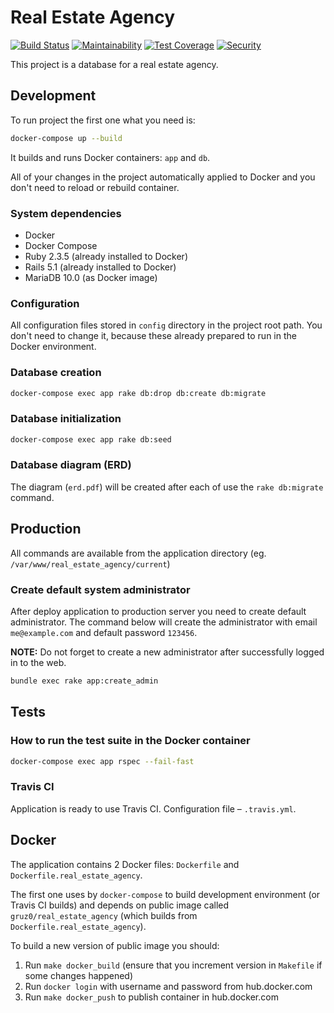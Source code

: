 # Real Estate Agency

[![Build Status](https://travis-ci.org/gruz0/real_estate_agency.svg?branch=master)](https://travis-ci.org/gruz0/real_estate_agency)
[![Maintainability](https://api.codeclimate.com/v1/badges/db0acd56daab29bab9ab/maintainability)](https://codeclimate.com/github/gruz0/real_estate_agency/maintainability)
[![Test Coverage](https://api.codeclimate.com/v1/badges/db0acd56daab29bab9ab/test_coverage)](https://codeclimate.com/github/gruz0/real_estate_agency/test_coverage)
[![Security](https://hakiri.io/github/gruz0/real_estate_agency/master.svg)](https://hakiri.io/github/gruz0/real_estate_agency/master)

This project is a database for a real estate agency.

## Development

To run project the first one what you need is:

```bash
docker-compose up --build
```

It builds and runs Docker containers: `app` and `db`.

All of your changes in the project automatically applied to Docker
and you don't need to reload or rebuild container.

### System dependencies

* Docker
* Docker Compose
* Ruby 2.3.5 (already installed to Docker)
* Rails 5.1 (already installed to Docker)
* MariaDB 10.0 (as Docker image)

### Configuration

All configuration files stored in `config` directory in the project root path.
You don't need to change it, because these already prepared to run
in the Docker environment.

### Database creation

```bash
docker-compose exec app rake db:drop db:create db:migrate
```

### Database initialization

```bash
docker-compose exec app rake db:seed
```

### Database diagram (ERD)

The diagram (`erd.pdf`) will be created after each of use
the `rake db:migrate` command.

## Production

All commands are available from the application directory (eg. `/var/www/real_estate_agency/current`)

### Create default system administrator

After deploy application to production server you need to create default administrator. The command below will create
the administrator with email `me@example.com` and default password `123456`.

**NOTE:** Do not forget to create a new administrator after successfully logged in to the web.

```bash
bundle exec rake app:create_admin
```

## Tests

### How to run the test suite in the Docker container

```bash
docker-compose exec app rspec --fail-fast
```

### Travis CI

Application is ready to use Travis CI. Configuration file – `.travis.yml`.

## Docker

The application contains 2 Docker files: `Dockerfile`
and `Dockerfile.real_estate_agency`.

The first one uses by `docker-compose` to build development environment
(or Travis CI builds) and depends on public image called
`gruz0/real_estate_agency` (which builds from `Dockerfile.real_estate_agency`).

To build a new version of public image you should:

1. Run `make docker_build`
   (ensure that you increment version in `Makefile` if some changes happened)
1. Run `docker login` with username and password from hub.docker.com
1. Run `make docker_push` to publish container in hub.docker.com
